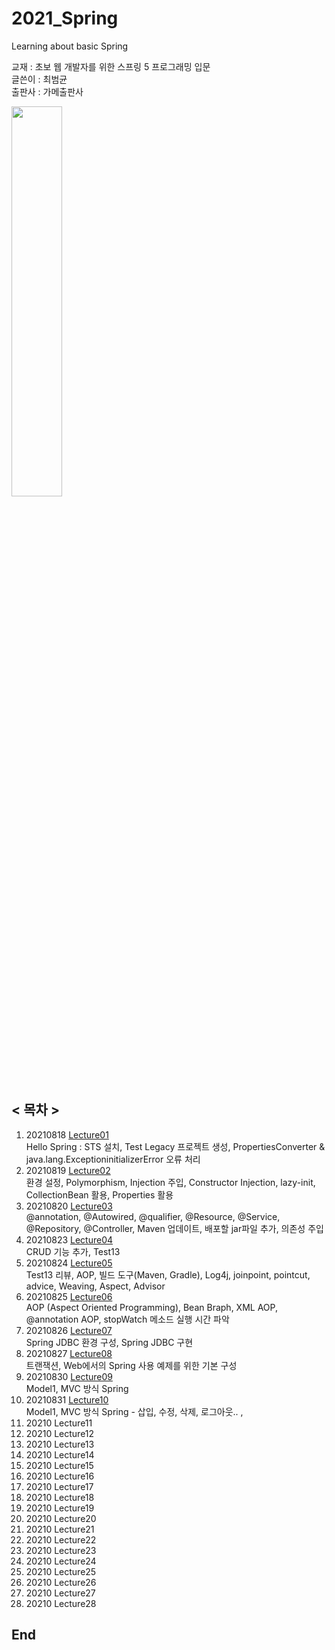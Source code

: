 # 2021_Spring
Learning about basic Spring     
     
교재 : 초보 웹 개발자를 위한 스프링 5 프로그래밍 입문     
글쓴이 : 최범균    
출판사 : 가메출판사       
   
<img src="https://user-images.githubusercontent.com/84966961/129999935-771af2a6-64ee-4b38-a78c-564c1f3e4488.png" width="40%">   


## < 목차 >
1. 20210818 [Lecture01](https://github.com/Moveuk/2021_Spring/blob/main/0818_Lecture01/Lecture01_Summary.md)    
    Hello Spring : STS 설치, Test Legacy 프로젝트 생성, PropertiesConverter & java.lang.ExceptioninitializerError 오류 처리
2. 20210819 [Lecture02](https://github.com/Moveuk/2021_Spring/blob/main/0819_Lecture02/Lecture02_Summary.md)     
    환경 설정, Polymorphism, Injection 주입, Constructor Injection, lazy-init, CollectionBean 활용, Properties 활용
3. 20210820 [Lecture03](https://github.com/Moveuk/2021_Spring/blob/main/0820_Lecture03/Lecture03_Summary.md)    
    @annotation, @Autowired, @qualifier, @Resource, @Service, @Repository, @Controller, Maven 업데이트, 배포할 jar파일 추가, 의존성 주입
4. 20210823 [Lecture04](https://github.com/Moveuk/2021_Spring/blob/main/0823_Lecture04/Lecture04_Summary.md)   
    CRUD 기능 추가, Test13
5. 20210824 [Lecture05](https://github.com/Moveuk/2021_Spring/blob/main/0824_Lecture05/Lecture05_Summary.md)   
    Test13 리뷰, AOP, 빌드 도구(Maven, Gradle), Log4j, joinpoint, pointcut, advice, Weaving, Aspect, Advisor   
6. 20210825 [Lecture06](https://github.com/Moveuk/2021_Spring/blob/main/0825_Lecture06/Lecture06_Summary.md)     
    AOP (Aspect Oriented Programming), Bean Braph, XML AOP, @annotation AOP, stopWatch 메소드 실행 시간 파악 
7. 20210826 [Lecture07](https://github.com/Moveuk/2021_Spring/blob/main/0826_Lecture07/Lecture07_Summary.md)   
    Spring JDBC 환경 구성, Spring JDBC 구현
8. 20210827 [Lecture08](https://github.com/Moveuk/2021_Spring/blob/main/0827_Lecture08/Lecture08_Summary.md)    
    트랜잭션, Web에서의 Spring 사용 예제를 위한 기본 구성
9. 20210830 [Lecture09](https://github.com/Moveuk/2021_Spring/blob/main/0830_Lecture09/Lecture09_Summary.md)     
    Model1, MVC 방식 Spring
10. 20210831 [Lecture10](https://github.com/Moveuk/2021_Spring/blob/main/0831_Lecture10/Lecture10_Summary.md)    
    Model1, MVC 방식 Spring - 삽입, 수정, 삭제, 로그아웃.. ,	
11. 20210 Lecture11     
12. 20210 Lecture12  
13. 20210 Lecture13    
14. 20210 Lecture14    
15. 20210 Lecture15     
16. 20210 Lecture16   
17. 20210 Lecture17   
18. 20210 Lecture18   
19. 20210 Lecture19   
20. 20210 Lecture20    
21. 20210 Lecture21    
22. 20210 Lecture22   
23. 20210 Lecture23    
24. 20210 Lecture24     
25. 20210 Lecture25   
26. 20210 Lecture26   
27. 20210 Lecture27   
28. 20210 Lecture28   
	
	
## End
